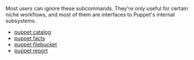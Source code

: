

Most users can ignore these subcommands. They're only useful for certain niche workflows, and most of them are interfaces to Puppet's internal subsystems.

- [puppet catalog](https://www.puppet.com/docs/puppet/8/man/catalog)
- [puppet facts](https://www.puppet.com/docs/puppet/8/man/facts)
- [puppet filebucket](https://www.puppet.com/docs/puppet/8/man/filebucket)
- [puppet report](https://www.puppet.com/docs/puppet/8/man/report)

